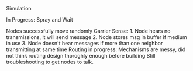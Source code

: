 Simulation

In Progress:
Spray and Wait

Nodes successfully move randomly
Carrier Sense: 1. Node hears no transmissions, it will send message
               2. Node stores msg in buffer if medium in use
               3. Node doesn't hear messages if more than one neighbor transmitting at same time
Routing in progress: Mechanisms are messy, did not think routing design thoroghly enough before building
                     Still troubleshooting to get nodes to talk.
           
